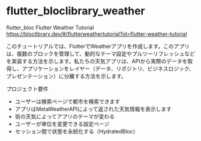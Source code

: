 # flutter_bloclibrary_weather

flutter_bloc
Flutter Weather Tutorial
https://bloclibrary.dev/#/flutterweathertutorial?id=flutter-weather-tutorial

このチュートリアルでは、FlutterでWeatherアプリを作成します。このアプリは、複数のブロックを管理して、動的なテーマ設定やプルツーリフレッシュなどを実装する方法を示します。私たちの天気アプリは、APIから実際のデータを取得し、アプリケーションをレイヤー（データ、リポジトリ、ビジネスロジック、プレゼンテーション）に分離する方法を示します。

プロジェクト要件

- ユーザーは検索ページで都市を検索できます
- アプリはMetaWeatherAPIによって返された天気情報を表示します
- 街の天気によってアプリのテーマが変わる
- ユーザーが単位を変更できる設定ページ
- セッション間で状態を永続化する（HydratedBloc）


